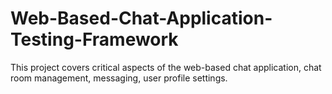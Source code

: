 # Web-Based-Chat-Application-Testing-Framework
This project covers critical aspects of the web-based chat application, chat room management, messaging, user profile settings.
